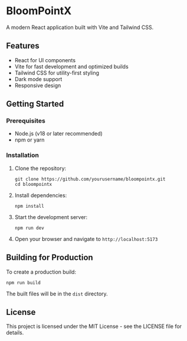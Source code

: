 # BloomPointX

A modern React application built with Vite and Tailwind CSS.

## Features

- React for UI components
- Vite for fast development and optimized builds
- Tailwind CSS for utility-first styling
- Dark mode support
- Responsive design

## Getting Started

### Prerequisites

- Node.js (v18 or later recommended)
- npm or yarn

### Installation

1. Clone the repository:
   ```
   git clone https://github.com/yourusername/bloompointx.git
   cd bloompointx
   ```

2. Install dependencies:
   ```
   npm install
   ```

3. Start the development server:
   ```
   npm run dev
   ```

4. Open your browser and navigate to `http://localhost:5173`

## Building for Production

To create a production build:

```
npm run build
```

The built files will be in the `dist` directory.

## License

This project is licensed under the MIT License - see the LICENSE file for details.
